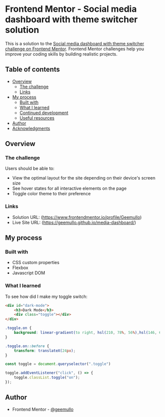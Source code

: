 # Frontend Mentor - Social media dashboard with theme switcher solution

This is a solution to the [Social media dashboard with theme switcher challenge on Frontend Mentor](https://www.frontendmentor.io/challenges/social-media-dashboard-with-theme-switcher-6oY8ozp_H). Frontend Mentor challenges help you improve your coding skills by building realistic projects. 

## Table of contents

- [Overview](#overview)
  - [The challenge](#the-challenge)
  - [Links](#links)
- [My process](#my-process)
  - [Built with](#built-with)
  - [What I learned](#what-i-learned)
  - [Continued development](#continued-development)
  - [Useful resources](#useful-resources)
- [Author](#author)
- [Acknowledgments](#acknowledgments)

## Overview

### The challenge

Users should be able to:

- View the optimal layout for the site depending on their device's screen size
- See hover states for all interactive elements on the page
- Toggle color theme to their preference

### Links

- Solution URL: (https://www.frontendmentor.io/profile/Geemullo)
- Live Site URL: (https://geemullo.github.io/media-dashboard/)

## My process

### Built with

- CSS custom properties
- Flexbox
- Javascript DOM

### What I learned

To see how did I make my toggle switch:

```html
<div id="dark-mode">
    <h3>Dark Mode</h3>
    <div class="toggle"></div>
</div>
```
```css
.toggle.on {
    background: linear-gradient(to right, hsl(210, 78%, 56%),hsl(146, 68%, 55%));
}

.toggle.on::before {
    transform: translateX(24px);
}
```
```js
const toggle = document.queryselector(".toggle")

toggle.addEventListener("click", () => {
    toggle.classList.toggle("on");
});
```

## Author

- Frontend Mentor - [@geemullo](https://www.frontendmentor.io/profile/Geemullo)
